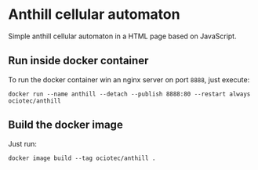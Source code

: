 # Anthill cellular automaton

Simple anthill cellular automaton in a HTML page based on JavaScript.

## Run inside docker container

To run the docker container win an nginx server on port `8888`, just execute:

```
docker run --name anthill --detach --publish 8888:80 --restart always ociotec/anthill
```

## Build the docker image

Just run:

```
docker image build --tag ociotec/anthill .
```
